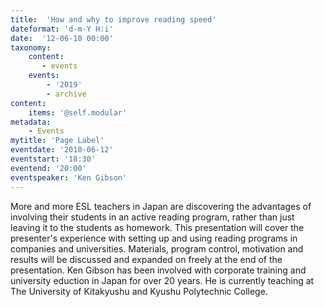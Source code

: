 ```yaml
---
title:  'How and why to improve reading speed'
dateformat: 'd-m-Y H:i'
date:  '12-06-10 00:00'
taxonomy:
    content:
       - events
    events:
        - '2019' 
        - archive
content:
    items: '@self.modular'
metadata:
    - Events
mytitle: 'Page Label'
eventdate: '2010-06-12'
eventstart: '18:30'
eventend: '20:00'
eventspeaker: 'Ken Gibson'
---
```


 More and more ESL teachers in Japan are  discovering the advantages of involving their students in an  active reading program, rather than just  leaving it to the students as homework. This  presentation will cover the presenter's experience with  setting up and using reading programs in companies and  universities. Materials, program control, motivation  and results will be discussed and expanded on freely at the  end of the presentation.
Ken Gibson has been involved with corporate training  and university eduction in Japan for over 20 years. He  is currently teaching at The University of Kitakyushu and  Kyushu Polytechnic College.

